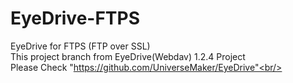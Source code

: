 # EyeDrive-FTPS
EyeDrive for FTPS (FTP over SSL)<br/>
This project branch from EyeDrive(Webdav) 1.2.4 Project<br/>
Please Check "https://github.com/UniverseMaker/EyeDrive"<br/>
